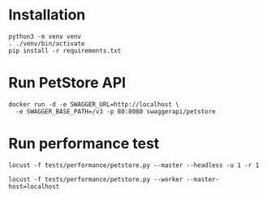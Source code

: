 # Installation
```
python3 -m venv venv
. ./venv/bin/activate
pip install -r requirements.txt
```


# Run PetStore API
```
docker run -d -e SWAGGER_URL=http://localhost \
  -e SWAGGER_BASE_PATH=/v3 -p 80:8080 swaggerapi/petstore
  ```

# Run performance test
```
locust -f tests/performance/petstore.py --master --headless -u 1 -r 1
```

```
locust -f tests/performance/petstore.py --worker --master-host=localhost
```